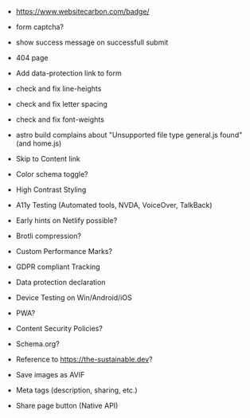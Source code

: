 - https://www.websitecarbon.com/badge/
- form captcha?
- show success message on successfull submit
- 404 page
- Add data-protection link to form
- check and fix line-heights
- check and fix letter spacing
- check and fix font-weights
- astro build complains about "Unsupported file type general.js found" (and home.js)

- Skip to Content link
- Color schema toggle?
- High Contrast Styling
- A11y Testing (Automated tools, NVDA, VoiceOver, TalkBack)
- Early hints on Netlify possible?
- Brotli compression?
- Custom Performance Marks?
- GDPR compliant Tracking
- Data protection declaration
- Device Testing on Win/Android/iOS
- PWA?
- Content Security Policies?
- Schema.org?
- Reference to https://the-sustainable.dev?
- Save images as AVIF
- Meta tags (description, sharing, etc.)
- Share page button (Native API)